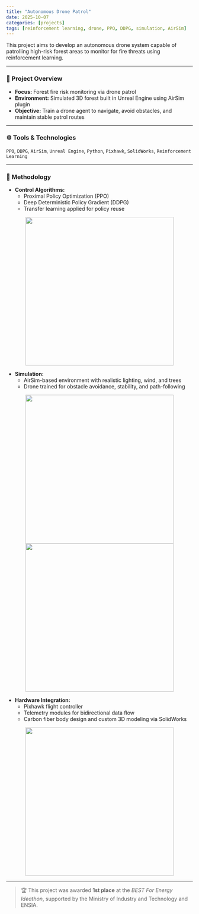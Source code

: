 ```yaml
---
title: "Autonomous Drone Patrol"
date: 2025-10-07
categories: [projects]
tags: [reinforcement learning, drone, PPO, DDPG, simulation, AirSim]
---
```


This project aims to develop an autonomous drone system capable of patrolling high-risk forest areas to monitor for fire threats using reinforcement learning.

---

### 🌲 Project Overview

- **Focus:** Forest fire risk monitoring via drone patrol  
- **Environment:** Simulated 3D forest built in Unreal Engine using AirSim plugin  
- **Objective:** Train a drone agent to navigate, avoid obstacles, and maintain stable patrol routes

---

### ⚙️ Tools & Technologies

`PPO`, `DDPG`, `AirSim`, `Unreal Engine`, `Python`, `Pixhawk`, `SolidWorks`, `Reinforcement Learning`

---

### 🤖 Methodology

- **Control Algorithms:**  
  - Proximal Policy Optimization (PPO)  
  - Deep Deterministic Policy Gradient (DDPG)  
  - Transfer learning applied for policy reuse  

<div align="center">
  <img src="https://hat13k.github.io/haticekaratas.github.io/assets/img/map.png" width="400"/>
</div>

- **Simulation:**  
  - AirSim-based environment with realistic lighting, wind, and trees  
  - Drone trained for obstacle avoidance, stability, and path-following  

<div align="center">
  <img src="https://hat13k.github.io/haticekaratas.github.io/assets/img/outdoor.png" width="400"/>  
  <img src="https://hat13k.github.io/haticekaratas.github.io/assets/img/results_rl.png" width="400"/>
</div>

- **Hardware Integration:**  
  - Pixhawk flight controller  
  - Telemetry modules for bidirectional data flow  
  - Carbon fiber body design and custom 3D modeling via SolidWorks  

<div align="center">
  <img src="https://hat13k.github.io/haticekaratas.github.io/assets/img/drone.png" width="400"/>
</div>

---

> 🏆 This project was awarded **1st place** at the *BEST For Energy Ideathon*, supported by the Ministry of Industry and Technology and ENSIA.
